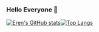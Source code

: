 ###  Hello Everyone 👋

<!--
**eren23/eren23** is a ✨ _special_ ✨ repository because its `README.md` (this file) appears on your GitHub profile.

Here are some ideas to get you started:

- 🔭 I’m currently working on ...
- 🌱 I’m currently learning ...
- 👯 I’m looking to collaborate on ...
- 🤔 I’m looking for help with ...
- 💬 Ask me about ...
- 📫 How to reach me: ...
- 😄 Pronouns: ...
- ⚡ Fun fact: ...
-->

[![Eren's GitHub stats](https://github-readme-stats.vercel.app/api?username=eren23)](https://github.com/anuraghazra/github-readme-stats)[![Top Langs](https://github-readme-stats.vercel.app/api/top-langs/?username=eren23&layout=compact)](https://github.com/anuraghazra/github-readme-stats)

